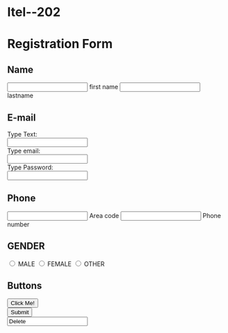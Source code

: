 # Itel--202





<!DOCTYPE html>
<html >
  <head >
   <title ></title >
   <body>
     <div class = " Regform" ><h1> Registration Form</h1></div>
      <div class  = "name">
      <form>
      <div id = "name" >
       <h2 class = "name" > Name </h2>
        <input class = "firstname"> <type = "text"  name="firstname">
 <label class ="first label" >first name </label>
 <input class = "lastname"> <type = "text"  name="lastname">
 <label class ="last label" >lastname </label>
  </div>

<h2 class = "name" > E-mail</h2>
<label for="text">Type Text:</label><br>		 	<input type="text" id="text" name="text"><br> 	<label for="email">Type email:</label><br> 			<input type="email" id="email" name="email"><br>	<label for="pwd">Type Password:</label><br>		 	
<input type="password" id="pwd" name="pwd"><br>					

<h2 class = "name" > Phone</h2>
<input class = "code"> <type = "text"  name="area code">
<label class ="area code" > Area code</label>
<input class = "number"> <type = "text"  name=" phone">
<label class ="phone number "> Phone number</label>
</div>
<h2 class "name" > GENDER</h2>
<label for ="name"  class radio inline> <input type = "radio" name = "gender" value "M" Id = "male" > MALE </label>
<input type = "radio" name = "gender" value "F" 
Id = "female" > FEMALE </label>
<input type = "radio" name = "gender" value "O" 
Id = "other" > OTHER </label>

<h2>Buttons </h2>
 <input type="button" onclick="alert('Hello World!')" value="Click Me!"><br>
 <input type="submit" value="Submit"><br>
 <input type="Delete " value="Delete"><br>			

</body> 
</html >









  

   
    

      
      








		













 



 













